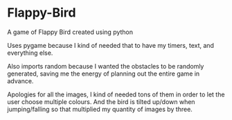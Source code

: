 # Flappy-Bird
A game of Flappy Bird created using python

Uses pygame because I kind of needed that to have my timers, text, and everything else. 

Also imports random because I wanted the obstacles to be randomly generated, saving me the energy of planning out the entire game in advance.

Apologies for all the images, I kind of needed tons of them in order to let the user choose multiple colours.
And the bird is tilted up/down when jumping/falling so that multiplied my quantity of images by three.
